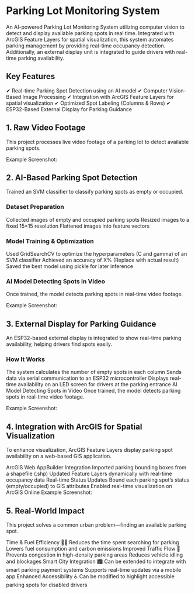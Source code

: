 # Parking Lot Monitoring System
An AI-powered Parking Lot Monitoring System utilizing computer vision to detect and display available parking spots in real time. Integrated with ArcGIS Feature Layers for spatial visualization, this system automates parking management by providing real-time occupancy detection. Additionally, an external display unit is integrated to guide drivers with real-time parking availability.

## Key Features
✔ Real-time Parking Spot Detection using an AI model
✔ Computer Vision-Based Image Processing
✔ Integration with ArcGIS Feature Layers for spatial visualization
✔ Optimized Spot Labeling (Columns & Rows)
✔ ESP32-Based External Display for Parking Guidance

## 1. Raw Video Footage
This project processes live video footage of a parking lot to detect available parking spots.

Example Screenshot:

## 2. AI-Based Parking Spot Detection
Trained an SVM classifier to classify parking spots as empty or occupied.

### Dataset Preparation
Collected images of empty and occupied parking spots
Resized images to a fixed 15×15 resolution
Flattened images into feature vectors
### Model Training & Optimization
Used GridSearchCV to optimize the hyperparameters (C and gamma) of an SVM classifier
Achieved an accuracy of X% (Replace with actual result)
Saved the best model using pickle for later inference
### AI Model Detecting Spots in Video
Once trained, the model detects parking spots in real-time video footage.

Example Screenshot:

## 3. External Display for Parking Guidance
An ESP32-based external display is integrated to show real-time parking availability, helping drivers find spots easily.

### How It Works
The system calculates the number of empty spots in each column
Sends data via serial communication to an ESP32 microcontroller
Displays real-time availability on an LED screen for drivers at the parking entrance
AI Model Detecting Spots in Video
Once trained, the model detects parking spots in real-time video footage.

Example Screenshot:

## 4. Integration with ArcGIS for Spatial Visualization
To enhance visualization, ArcGIS Feature Layers display parking spot availability on a web-based GIS application.

ArcGIS Web AppBuilder Integration
Imported parking bounding boxes from a shapefile (.shp)
Updated Feature Layers dynamically with real-time occupancy data
Real-time Status Updates
Bound each parking spot’s status (empty/occupied) to GIS attributes
Enabled real-time visualization on ArcGIS Online
Example Screenshot:

## 5. Real-World Impact
This project solves a common urban problem—finding an available parking spot.

Time & Fuel Efficiency 🚗⛽
Reduces the time spent searching for parking
Lowers fuel consumption and carbon emissions
Improved Traffic Flow 🚦
Prevents congestion in high-density parking areas
Reduces vehicle idling and blockages
Smart City Integration 🏙️
Can be extended to integrate with smart parking payment systems
Supports real-time updates via a mobile app
Enhanced Accessibility ♿
Can be modified to highlight accessible parking spots for disabled drivers
